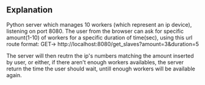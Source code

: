 ## Explanation

Python server which manages 10 workers (which represent an ip device), listening on port 8080.
The user from the browser can ask for specific amount(1-10) of workers for a specific duration of time(sec), using this url route format:
GET-> http://localhost:8080/get_slaves?amount=3&duration=5


The server will then reutrn the ip's numbers matching the amount inserted by user, or either, if there aren't enough workers availables, 
the server return the time the user should wait, untill enough workers will be available again.

